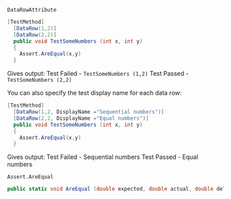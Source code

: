 `DataRowAttribute`

``` c#
[TestMethod]
  [DataRow(1,2)]
  [DataRow(2,2)]
  public void TestSomeNumbers (int x, int y)
  {
    Assert.AreEqual(x,y)
  }
```

Gives output:
Test Failed - `TestSomeNumbers (1,2)`
Test Passed - `TestSomeNumbers (2,2)`

You can also specify the test display name for each data row:

``` c#
[TestMethod]
  [DataRow(1,2, DisplayName ="Sequential numbers")]
  [DataRow(2,2, DisplayName ="Equal numbers")]
  public void TestSomeNumbers (int x, int y)
  {
    Assert.AreEqual(x,y)       
  }
```

Gives output:
Test Failed - Sequential numbers
Test Passed - Equal numbers

`Assert.AreEqual`

``` C#
public static void AreEqual (double expected, double actual, double delta, string message, params object[] parameters);
```

